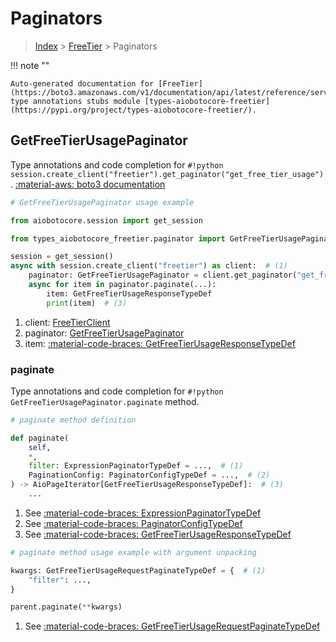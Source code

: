 # Paginators

> [Index](../README.md) > [FreeTier](./README.md) > Paginators

!!! note ""

    Auto-generated documentation for [FreeTier](https://boto3.amazonaws.com/v1/documentation/api/latest/reference/services/freetier.html#freetier)
    type annotations stubs module [types-aiobotocore-freetier](https://pypi.org/project/types-aiobotocore-freetier/).

## GetFreeTierUsagePaginator

Type annotations and code completion for `#!python session.create_client("freetier").get_paginator("get_free_tier_usage")`.
[:material-aws: boto3 documentation](https://boto3.amazonaws.com/v1/documentation/api/latest/reference/services/freetier/paginator/GetFreeTierUsage.html#FreeTier.Paginator.GetFreeTierUsage)

```python
# GetFreeTierUsagePaginator usage example

from aiobotocore.session import get_session

from types_aiobotocore_freetier.paginator import GetFreeTierUsagePaginator

session = get_session()
async with session.create_client("freetier") as client:  # (1)
    paginator: GetFreeTierUsagePaginator = client.get_paginator("get_free_tier_usage")  # (2)
    async for item in paginator.paginate(...):
        item: GetFreeTierUsageResponseTypeDef
        print(item)  # (3)
```

1. client: [FreeTierClient](./client.md)
2. paginator: [GetFreeTierUsagePaginator](./paginators.md#getfreetierusagepaginator)
3. item: [:material-code-braces: GetFreeTierUsageResponseTypeDef](./type_defs.md#getfreetierusageresponsetypedef) 


### paginate

Type annotations and code completion for `#!python GetFreeTierUsagePaginator.paginate` method.

```python
# paginate method definition

def paginate(
    self,
    *,
    filter: ExpressionPaginatorTypeDef = ...,  # (1)
    PaginationConfig: PaginatorConfigTypeDef = ...,  # (2)
) -> AioPageIterator[GetFreeTierUsageResponseTypeDef]:  # (3)
    ...
```

1. See [:material-code-braces: ExpressionPaginatorTypeDef](./type_defs.md#expressionpaginatortypedef) 
2. See [:material-code-braces: PaginatorConfigTypeDef](./type_defs.md#paginatorconfigtypedef) 
3. See [:material-code-braces: GetFreeTierUsageResponseTypeDef](./type_defs.md#getfreetierusageresponsetypedef) 


```python
# paginate method usage example with argument unpacking

kwargs: GetFreeTierUsageRequestPaginateTypeDef = {  # (1)
    "filter": ...,
}

parent.paginate(**kwargs)
```

1. See [:material-code-braces: GetFreeTierUsageRequestPaginateTypeDef](./type_defs.md#getfreetierusagerequestpaginatetypedef) 
